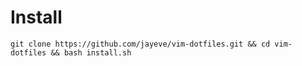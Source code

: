 # Install

```
git clone https://github.com/jayeve/vim-dotfiles.git && cd vim-dotfiles && bash install.sh
```
